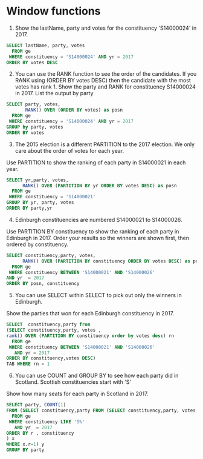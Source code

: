 # Window functions

1. Show the lastName, party and votes for the constituency 'S14000024' in 2017.

```sql
SELECT lastName, party, votes
  FROM ge
 WHERE constituency = 'S14000024' AND yr = 2017
ORDER BY votes DESC
```

2. You can use the RANK function to see the order of the candidates. If you RANK
 using (ORDER BY votes DESC) then the candidate with the most votes has rank 1.
Show the party and RANK for constituency S14000024 in 2017. List the output by party

```sql
SELECT party, votes,
       RANK() OVER (ORDER BY votes) as posn
  FROM ge
 WHERE constituency = 'S14000024' AND yr = 2017
GROUP by party, votes
ORDER BY votes
```

3. The 2015 election is a different PARTITION to the 2017 election. We only care
 about the order of votes for each year.

Use PARTITION to show the ranking of each party in S14000021 in each year.

```sql
SELECT yr,party, votes,
      RANK() OVER (PARTITION BY yr ORDER BY votes DESC) as posn
  FROM ge
 WHERE constituency = 'S14000021'
GROUP BY yr, party, votes
ORDER BY party,yr
```

4. Edinburgh constituencies are numbered S14000021 to S14000026.

Use PARTITION BY constituency to show the ranking of each party in Edinburgh in 2017. Order your results so the winners are shown first, then ordered by constituency.

```sql
SELECT constituency,party, votes,  
      RANK() OVER (PARTITION BY constituency ORDER BY votes DESC) as posn
  FROM ge
 WHERE constituency BETWEEN 'S14000021' AND 'S14000026'
AND yr  = 2017
ORDER BY posn, constituency
```

5. You can use SELECT within SELECT to pick out only the winners in Edinburgh.

Show the parties that won for each Edinburgh constituency in 2017.

```sql
SELECT  constituency,party from 
(SELECT constituency,party, votes , 
rank() OVER (PARTITION BY constituency order by votes desc) rn
  FROM ge
 WHERE constituency BETWEEN 'S14000021' AND 'S14000026'
   AND yr = 2017
ORDER BY constituency,votes DESC) 
TAB WHERE rn = 1 
```
6. You can use COUNT and GROUP BY to see how each party did in Scotland. Scottish constituencies start with 'S'

Show how many seats for each party in Scotland in 2017.

```sql
SELECT party, COUNT(1) 
FROM (SELECT constituency,party FROM (SELECT constituency,party, votes,RANK() OVER (PARTITION BY constituency ORDER BY votes DESC) AS r
  FROM ge
 WHERE constituency LIKE 'S%'
   AND yr  = 2017
ORDER BY r , constituency
) x
WHERE x.r=1) y
GROUP BY party
```

